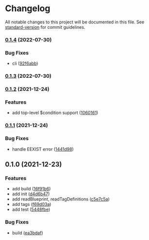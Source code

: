 # Changelog

All notable changes to this project will be documented in this file. See [standard-version](https://github.com/conventional-changelog/standard-version) for commit guidelines.

### [0.1.4](https://github.com/BlackGlory/garland/compare/v0.1.3...v0.1.4) (2022-07-30)


### Bug Fixes

* cli ([92f6abb](https://github.com/BlackGlory/garland/commit/92f6abbaf357ab581408e32cbbb5545390fe56b8))

### [0.1.3](https://github.com/BlackGlory/garland/compare/v0.1.2...v0.1.3) (2022-07-30)

### [0.1.2](https://github.com/BlackGlory/garland/compare/v0.1.1...v0.1.2) (2021-12-24)


### Features

* add top-level $condition support ([1060161](https://github.com/BlackGlory/garland/commit/10601610a7fcd2e0ecfa18716cc3470935032783))

### [0.1.1](https://github.com/BlackGlory/garland/compare/v0.1.0...v0.1.1) (2021-12-24)


### Bug Fixes

* handle EEXIST error ([1441d98](https://github.com/BlackGlory/garland/commit/1441d98c52f723fe0365bd73b9df896369bedb2b))

## 0.1.0 (2021-12-23)


### Features

* add build ([16f91b6](https://github.com/BlackGlory/garland/commit/16f91b63e554f63a0849132f882c09cb13531e16))
* add init ([d4d6b47](https://github.com/BlackGlory/garland/commit/d4d6b479bd3f960cb1cd6b48f5bea495732e3899))
* add readBlueprint, readTagDefinitions ([c5e7c5a](https://github.com/BlackGlory/garland/commit/c5e7c5aec5d6100dee53e52563b6c1ccda29cc41))
* add tags ([f69d03a](https://github.com/BlackGlory/garland/commit/f69d03a0530862c5b379e9321cba508f9efd32d5))
* add test ([5448fbe](https://github.com/BlackGlory/garland/commit/5448fbe3431a71feb231424bd0ea50fe59198c0d))


### Bug Fixes

* build ([ea3bdaf](https://github.com/BlackGlory/garland/commit/ea3bdaf3ac137e48cd3af0c6a86ad24d618ef672))
